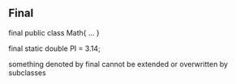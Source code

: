 ## Final
final public class Math{
	...
}

final static double PI = 3.14;

something denoted by final cannot be extended or overwritten by subclasses